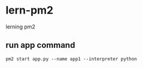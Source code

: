 # lern-pm2
lerning pm2

## run app command

````
pm2 start app.py --name app1 --interpreter python
````
